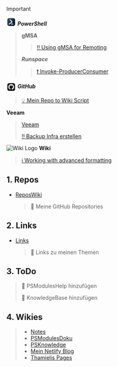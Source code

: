 
> [!IMPORTANT]
><img src="images/PowerShell.png" width="auto" height="25" style="vertical-align: bottom;">  ***PowerShell***
>
>>**gMSA**
>>>[:bangbang: Using gMSA for Remoting](Knowledge/PowerShell/gMSA/Using%20Group%20Managed%20Service%20Accounts%20(gMSAs)%20for%20PowerShell%20Remoting.md)
>>
>>***Runspace***
>>>[:exclamation: Invoke-ProducerConsumer](Scripts/Invoke-ProducerConsumer.ps1)
>>
><img src="images/GitHub.png" width="auto" height="25" style="vertical-align: middle;">  ***GitHub***
>>[:bulb: Mein Repo to Wiki Script](Scripts/GithubRepoWiki/Get-MyGithub.ps1)
>
>**Veeam**
>>[Veeam](Links/Veeam)
>>
>>[:bangbang: Backup Infra erstellen](<https://jorgedelacruz.uk/2020/03/09/veeam-how-to-design-and-implement-a-backup-system-based-on-sla-policies-part-i-design-architecture-and-tagging-in-vsphere>)
>
><img src="https://upload.wikimedia.org/wikipedia/commons/6/63/Wikipedia-logo.png" alt="Wiki Logo" width="auto" height="25" style="vertical-align: bottom;"> **Wiki**
>>[:information_source: Working with advanced formatting](https://docs.github.com/de/get-started/writing-on-github/working-with-advanced-formatting)
>

##  1. <a name='Repos'></a>Repos

- [ReposWiki](<ReposWiki/ReposWiki.md>)
  > :memo: Meine GitHub Repositories

##  2. <a name='Links'></a>Links

- [Links](<Links/LinksWiki.md>)
  > :memo: Links zu meinen Themen

##  3. <a name='ToDo'></a>ToDo

  > :memo: PSModulesHelp hinzufügen
  >
  > :memo: KnowledgeBase hinzufügen

## 4. Wikies
  > - [Notes](https://github.com/thamielis/Notes)
  > - [PSModulesDoku](https://thamielis.github.io/PSModulesDoku/)
  > - [PSKnowledge](https://thamielis.github.io/PSKnowledge/ClassExplorer/gasm.html)
  > - [Mein Netlify Blog](<https://blog.in-pro.org>)
  > - [Thamielis Pages](<https://thamielis.github.io>)
